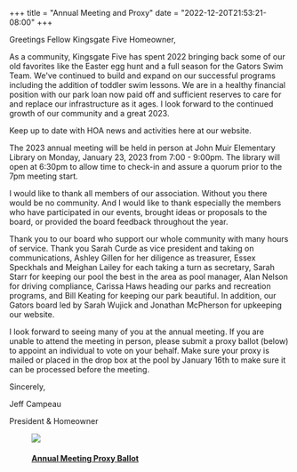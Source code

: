 +++
title = "Annual Meeting and Proxy"
date = "2022-12-20T21:53:21-08:00"
+++

Greetings Fellow Kingsgate Five Homeowner, 

As a community, Kingsgate Five has spent 2022 bringing back some of our old favorites like the Easter egg hunt and a full season for the Gators Swim Team. We've continued to build and expand on our successful programs including the addition of toddler swim lessons. We are in a healthy financial position with our park loan now paid off and sufficient reserves to care for and replace our infrastructure as it ages. I look forward to the continued growth of our community and a great 2023.

Keep up to date with HOA news and activities here at our website.

The 2023 annual meeting will be held in person at John Muir Elementary Library on Monday, January 23, 2023 from 7:00 - 9:00pm. The library will open at 6:30pm to allow time to check-in and assure a quorum prior to the 7pm meeting start.

I would like to thank all members of our association. Without you there would be no community. And I would like to thank especially the members who have participated in our events, brought ideas or proposals to the board, or provided the board feedback throughout the year. 

Thank you to our board who support our whole community with many hours of service. Thank you Sarah Curde as vice president and taking on communications, Ashley Gillen for her diligence as treasurer, Essex Speckhals and Meighan Lailey for each taking a turn as secretary, Sarah Starr for keeping our pool the best in the area as pool manager, Alan Nelson for driving compliance, Carissa Haws heading our parks and recreation programs, and Bill Keating for keeping our park beautiful. In addition, our Gators board led by Sarah Wujick and Jonathan McPherson for upkeeping our website.

I look forward to seeing many of you at the annual meeting. If you are unable to attend the meeting in person, please submit a proxy ballot (below) to appoint an individual to vote on your behalf. Make sure your proxy is mailed or placed in the drop box at the pool by January 16th to make sure it can be processed before the meeting.

Sincerely,

Jeff Campeau

President & Homeowner


<a href="../pdf/kingsgate5-proxy-2023.pdf">
    <figure class="document-thumbnail">
        <img src="../img/kingsgate5-proxy-2023-thumb.png" />
        <figcaption>
            <h4>Annual Meeting Proxy Ballot</h4>
        </figcaption>
    </figure>
</a>

